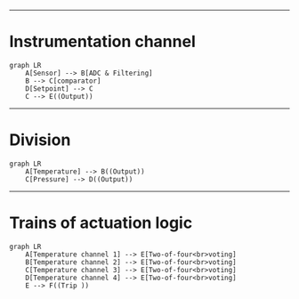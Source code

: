 
---

# Instrumentation channel

```mermaid
graph LR
    A[Sensor] --> B[ADC & Filtering]
    B --> C[comparator]
    D[Setpoint] --> C 
    C --> E((Output))
```

---

# Division

```mermaid
graph LR
    A[Temperature] --> B((Output))
    C[Pressure] --> D((Output))
```

---

# Trains of actuation logic

```mermaid
graph LR
    A[Temperature channel 1] --> E[Two-of-four<br>voting]
    B[Temperature channel 2] --> E[Two-of-four<br>voting]
    C[Temperature channel 3] --> E[Two-of-four<br>voting]
    D[Temperature channel 4] --> E[Two-of-four<br>voting]
    E --> F((Trip ))
```


